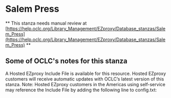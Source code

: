 # Salem Press
** This stanza needs manual review at [https://help.oclc.org/Library_Management/EZproxy/Database_stanzas/Salem_Press](https://help.oclc.org/Library_Management/EZproxy/Database_stanzas/Salem_Press) **

## Some of OCLC's notes for this stanza

A Hosted EZproxy Include File is available for this resource. Hosted EZproxy customers will receive automatic updates with OCLC&rsquo;s latest version of this stanza. Note: Hosted EZproxy customers in the Americas using self-service may reference the Include File by adding the following line to config.txt:

&nbsp;
